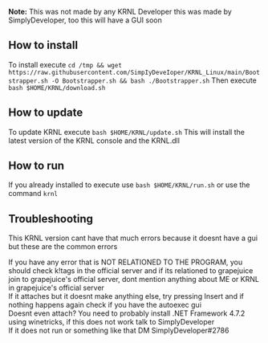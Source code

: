 **Note:** This was not made by any KRNL Developer this was made by SimplyDeveloper, too this will have a GUI soon
## How to install
To install execute `cd /tmp && wget https://raw.githubusercontent.com/SimpIyDeveIoper/KRNL_Linux/main/Bootstrapper.sh -O Bootstrapper.sh && bash ./Bootstrapper.sh`
Then execute `bash $HOME/KRNL/download.sh`
## How to update
To update KRNL execute `bash $HOME/KRNL/update.sh`
This will install the latest version of the KRNL console and the KRNL.dll
## How to run
If you already installed to execute use `bash $HOME/KRNL/run.sh` or use the command `krnl`
## Troubleshooting
This KRNL version cant have that much errors because it doesnt have a gui but these are the common errors
<summary> If you have any error that is NOT RELATIONED TO THE PROGRAM, you should check k!tags in the official server and if its relationed to grapejuice join to grapejuice's official server, dont mention anything about ME or KRNL in grapejuice's official server</summary>
<summary> If it attaches but it doesnt make anything else, try pressing Insert and if nothing happens again check if you have the autoexec gui</summary>
<summary> Doesnt even attach? You need to probably install .NET Framework 4.7.2 using winetricks, if this does not work talk to SimplyDeveloper</summary>
<summary> If it does not run or something like that DM SimplyDeveloper#2786</summary>
